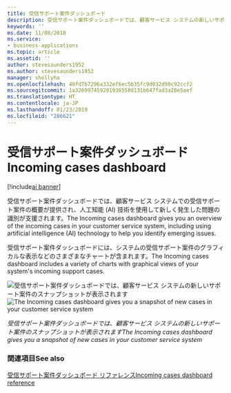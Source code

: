```yaml
---
title: 受信サポート案件ダッシュボード
description: 受信サポート案件ダッシュボードでは、顧客サービス システムの新しいサポート案件のスナップショットが表示されます。
keywords: ''
ms.date: 11/08/2018
ms.service:
- business-applications
ms.topic: article
ms.assetid: ''
author: stevesaunders1952
ms.author: stevesaunders1952
manager: shellyha
ms.openlocfilehash: 40fd7b7296a332ef6ec5b35fc9d032d98c92ccf2
ms.sourcegitcommit: 1a326997459281936558d131b647fad3a28e5aef
ms.translationtype: HT
ms.contentlocale: ja-JP
ms.lasthandoff: 01/23/2019
ms.locfileid: "286621"
---
```

# <a name="incoming-cases-dashboard"></a><span data-ttu-id="e8122-103">受信サポート案件ダッシュボード</span><span class="sxs-lookup"><span data-stu-id="e8122-103">Incoming cases dashboard</span></span>

[!include[ai banner](../includes/ai.md)] 

<span data-ttu-id="e8122-104">受信サポート案件ダッシュボードでは、顧客サービス システムでの受信サポート案件の概要が提供され、人工知能 (AI) 技術を使用して新しく発生した問題の識別が支援されます。</span><span class="sxs-lookup"><span data-stu-id="e8122-104">The Incoming cases dashboard gives you an overview of the incoming cases in your customer service system, including using artificial intelligence (AI) technology to help you identify emerging issues.</span></span>

<span data-ttu-id="e8122-105">受信サポート案件ダッシュボードには、システムの受信サポート案件のグラフィカルな表示などのさまざまなチャートが含まれます。</span><span class="sxs-lookup"><span data-stu-id="e8122-105">The Incoming cases dashboard includes a variety of charts with graphical views of your system's incoming support cases.</span></span> 

<span data-ttu-id="e8122-106">![受信サポート案件ダッシュボードでは、顧客サービス システムの新しいサポート案件のスナップショットが表示されます](media/incoming-cases-dashboard.png "受信サポート案件ダッシュボードでは、顧客サービス システムの新しいサポート案件のスナップショットが表示されます")</span><span class="sxs-lookup"><span data-stu-id="e8122-106">![The Incoming cases dashboard gives you a snapshot of new cases in your customer service system](media/incoming-cases-dashboard.png "The Incoming cases dashboard gives you a snapshot of new cases in your customer service system")</span></span>

<span data-ttu-id="e8122-107">*受信サポート案件ダッシュボードでは、顧客サービス システムの新しいサポート案件のスナップショットが表示されます*</span><span class="sxs-lookup"><span data-stu-id="e8122-107">*The Incoming cases dashboard gives you a snapshot of new cases in your customer service system*</span></span>

### <a name="see-also"></a><span data-ttu-id="e8122-108">関連項目</span><span class="sxs-lookup"><span data-stu-id="e8122-108">See also</span></span>
[<span data-ttu-id="e8122-109">受信サポート案件ダッシュボード リファレンス</span><span class="sxs-lookup"><span data-stu-id="e8122-109">Incoming cases dashboard reference</span></span>](https://docs.microsoft.com/dynamics365/ai/customer-service-insights/dashboard-incoming-cases)
